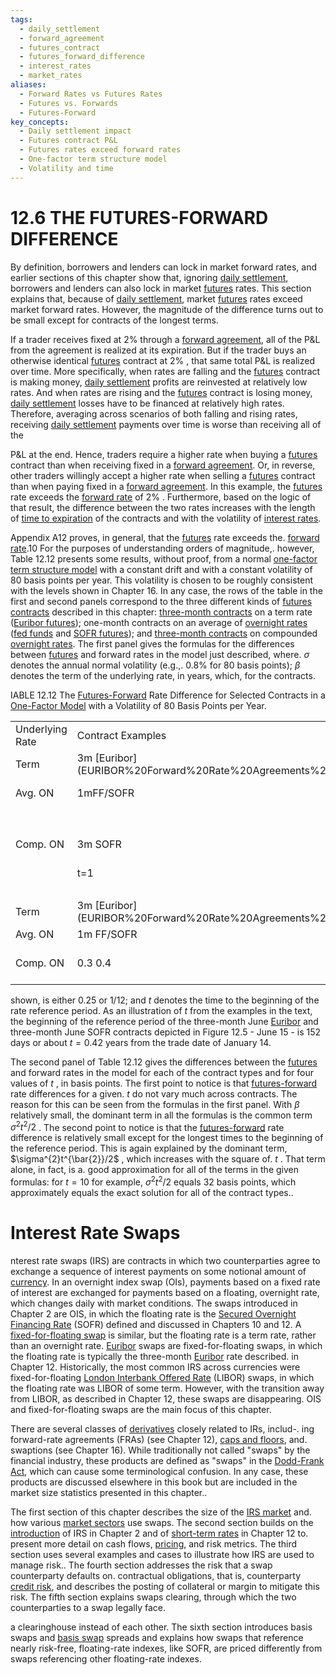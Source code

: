 ```yaml
---
tags:
  - daily_settlement
  - forward_agreement
  - futures_contract
  - futures_forward_difference
  - interest_rates
  - market_rates
aliases:
  - Forward Rates vs Futures Rates
  - Futures vs. Forwards
  - Futures-Forward
key_concepts:
  - Daily settlement impact
  - Futures contract P&L
  - Futures rates exceed forward rates
  - One-factor term structure model
  - Volatility and time
---
```


# 12.6 THE FUTURES-FORWARD DIFFERENCE  

By definition, borrowers and lenders can lock in market forward rates, and earlier sections of this chapter show that, ignoring [daily settlement](../Chapter%2011/Pricing%20and%20Hedging%20Implications%20of%20Daily%20Sett.md), borrowers and lenders can also lock in market [futures](../../Financial%20Engineering%20and%20Arbitrage%20in%20the%20Financial%20Markets/PART%20I%20RELATIVE%20VALUE%20BUILDING%20BLOCKS/Chapter%203%20-%20Futures%20Markets/Futures%20Not%20Subject%20to%20Cash-And-Carry.md) rates. This section explains that, because of [daily settlement](../Chapter%2011/Pricing%20and%20Hedging%20Implications%20of%20Daily%20Sett.md), market [futures](../../Financial%20Engineering%20and%20Arbitrage%20in%20the%20Financial%20Markets/PART%20I%20RELATIVE%20VALUE%20BUILDING%20BLOCKS/Chapter%203%20-%20Futures%20Markets/Futures%20Not%20Subject%20to%20Cash-And-Carry.md) rates exceed market forward rates. However, the magnitude of the difference turns out to be small except for contracts of the longest terms.  

If a trader receives fixed at $2\%$ through a [forward agreement](../Chapter%2011/Forward%20Contracts%20and%20Forward%20Prices.md), all of the P&L from the agreement is realized at its expiration. But if the trader buys an otherwise identical [futures](../../Financial%20Engineering%20and%20Arbitrage%20in%20the%20Financial%20Markets/PART%20I%20RELATIVE%20VALUE%20BUILDING%20BLOCKS/Chapter%203%20-%20Futures%20Markets/Futures%20Not%20Subject%20to%20Cash-And-Carry.md) contract at $2\%$ , that same total P&L is realized over time. More specifically, when rates are falling and the [futures](../../Financial%20Engineering%20and%20Arbitrage%20in%20the%20Financial%20Markets/PART%20I%20RELATIVE%20VALUE%20BUILDING%20BLOCKS/Chapter%203%20-%20Futures%20Markets/Futures%20Not%20Subject%20to%20Cash-And-Carry.md) contract is making money, [daily settlement](../Chapter%2011/Pricing%20and%20Hedging%20Implications%20of%20Daily%20Sett.md) profits are reinvested at relatively low rates. And when rates are rising and the [futures](../../Financial%20Engineering%20and%20Arbitrage%20in%20the%20Financial%20Markets/PART%20I%20RELATIVE%20VALUE%20BUILDING%20BLOCKS/Chapter%203%20-%20Futures%20Markets/Futures%20Not%20Subject%20to%20Cash-And-Carry.md) contract is losing money, [daily settlement](../Chapter%2011/Pricing%20and%20Hedging%20Implications%20of%20Daily%20Sett.md) losses have to be financed at relatively high rates. Therefore, averaging across scenarios of both falling and rising rates, receiving [daily settlement](../Chapter%2011/Pricing%20and%20Hedging%20Implications%20of%20Daily%20Sett.md) payments over time is worse than receiving all of the  

P&L at the end. Hence, traders require a higher rate when buying a [futures](../../Financial%20Engineering%20and%20Arbitrage%20in%20the%20Financial%20Markets/PART%20I%20RELATIVE%20VALUE%20BUILDING%20BLOCKS/Chapter%203%20-%20Futures%20Markets/Futures%20Not%20Subject%20to%20Cash-And-Carry.md) contract than when receiving fixed in a [forward agreement](../Chapter%2011/Forward%20Contracts%20and%20Forward%20Prices.md). Or, in reverse, other traders willingly accept a higher rate when selling a [futures](../../Financial%20Engineering%20and%20Arbitrage%20in%20the%20Financial%20Markets/PART%20I%20RELATIVE%20VALUE%20BUILDING%20BLOCKS/Chapter%203%20-%20Futures%20Markets/Futures%20Not%20Subject%20to%20Cash-And-Carry.md) contract than when paying fixed in a [forward agreement](../Chapter%2011/Forward%20Contracts%20and%20Forward%20Prices.md). In this example, the [futures](../../Financial%20Engineering%20and%20Arbitrage%20in%20the%20Financial%20Markets/PART%20I%20RELATIVE%20VALUE%20BUILDING%20BLOCKS/Chapter%203%20-%20Futures%20Markets/Futures%20Not%20Subject%20to%20Cash-And-Carry.md) rate exceeds the [forward rate](../../../Clippings/Forward%20Points%20in%20Currency.md) of $2\%$ . Furthermore, based on the logic of that result, the difference between the two rates increases with the length of [time to expiration](../../../Financial%20Engineering/Derivatives/Part%20IV%20-%20Options/Chapter%2016%20-%20Black–Scholes%20Model.md) of the contracts and with the volatility of [interest rates](../Chapter%202/Interest%20Rate%20Quotations.md).  

Appendix A12 proves, in general, that the [futures](../../Financial%20Engineering%20and%20Arbitrage%20in%20the%20Financial%20Markets/PART%20I%20RELATIVE%20VALUE%20BUILDING%20BLOCKS/Chapter%203%20-%20Futures%20Markets/Futures%20Not%20Subject%20to%20Cash-And-Carry.md) rate exceeds the. [forward rate](../../../Clippings/Forward%20Points%20in%20Currency.md).10 For the purposes of understanding orders of magnitude,. however, Table 12.12 presents some results, without proof, from a normal [one-factor term structure model](.md) with a constant drift and with a constant volatility of 80 basis points per year. This volatility is chosen to be roughly consistent with the levels shown in Chapter 16. In any case, the rows of the table in the first and second panels correspond to the three different kinds of [futures contracts](../../../Financial%20Engineering/Mathematics%20of%20the%20Financial%20Markets.md) described in this chapter: [three-month contracts](Three-Month%20SOFR%20Futures.md) on a term rate ([Euribor futures](EURIBOR%20Forward%20Rate%20Agreements%20and%20Futures.md)); one-month contracts on an average of [overnight rates](Short-Term%20Rates%20and%20the%20Transition%20from%20LIBOR.md) ([fed funds](Fed%20Fund%20Futures.md) and [SOFR futures](One-Month%20SOFR%20Futures.md)); and [three-month contracts](Three-Month%20SOFR%20Futures.md) on compounded [overnight rates](Short-Term%20Rates%20and%20the%20Transition%20from%20LIBOR.md). The first panel gives the formulas for the differences between [futures](../../Financial%20Engineering%20and%20Arbitrage%20in%20the%20Financial%20Markets/PART%20I%20RELATIVE%20VALUE%20BUILDING%20BLOCKS/Chapter%203%20-%20Futures%20Markets/Futures%20Not%20Subject%20to%20Cash-And-Carry.md) and forward rates in the model just described, where. $\sigma$ denotes the annual normal volatility (e.g.,. $0.8\%$ for 80 basis points); $\beta$ denotes the term of the underlying rate, in years, which, for the contracts.  

IABLE 12.12 The [Futures-Forward](.md) Rate Difference for Selected Contracts in a [One-Factor Model](../Chapter%207/Profit%20and%20Loss%20Attribution%20with%20an%20OAS.md) with a Volatility of 80 Basis Points per Year.   


<html><body><table><tr><td>Underlying Rate</td><td>Contract Examples</td><td>Formula</td><td>β</td></tr><tr><td>Term</td><td>3m [Euribor](EURIBOR%20Forward%20Rate%20Agreements%20and%20Futures.md)</td><td>o²t2 o²tβ + 2 2</td><td>0.25</td></tr><tr><td>Avg. ON</td><td>1mFF/SOFR</td><td>o²tβ o²β2 +</td><td>1</td></tr><tr><td></td><td></td><td>2 6 ot2 o²tβ o²β2</td><td>12</td></tr><tr><td>Comp. ON</td><td>3m SOFR</td><td>+ 2 2 3</td><td>0.25</td></tr><tr><td></td><td>t=1</td><td>Fut-Fwd Difference (bps) t=2</td><td>t=5</td></tr><tr><td></td><td></td><td></td><td></td></tr><tr><td>Term</td><td>3m [Euribor](EURIBOR%20Forward%20Rate%20Agreements%20and%20Futures.md)</td><td>1.4</td><td>8.4</td></tr><tr><td>Avg. ON</td><td>1m FF/SOFR</td><td>1.3</td><td>8.1</td></tr><tr><td>Comp. ON</td><td>0.3 0.4</td><td>1.5</td><td>32.3 8.4 32.8</td></tr></table></body></html>  

shown, is either 0.25 or 1/12; and $t$ denotes the time to the beginning of the rate reference period. As an illustration of $t$ from the examples in the text, the beginning of the reference period of the three-month June [Euribor](EURIBOR%20Forward%20Rate%20Agreements%20and%20Futures.md) and three-month June SOFR contracts depicted in Figure 12.5 - June 15 - is 152 days or about $t=0.42$ years from the trade date of January 14.  

The second panel of Table 12.12 gives the differences between the [futures](../../Financial%20Engineering%20and%20Arbitrage%20in%20the%20Financial%20Markets/PART%20I%20RELATIVE%20VALUE%20BUILDING%20BLOCKS/Chapter%203%20-%20Futures%20Markets/Futures%20Not%20Subject%20to%20Cash-And-Carry.md) and forward rates in the model for each of the contract types and for four values of $t$ , in basis points. The first point to notice is that [futures-forward](.md) rate differences for a given. $t$ do not vary much across contracts. The reason for this can be seen from the formulas in the first panel. With $\beta$ relatively small, the dominant term in all the formulas is the common term $\sigma^{2}t^{2}/2$ . The second point to notice is that the [futures-forward](.md) rate difference is relatively small except for the longest times to the beginning of the reference period. This is again explained by the dominant term, $\sigma^{2}t^{\bar{2}}/2$ , which increases with the square of. $t$ . That term alone, in fact, is a. good approximation for all of the terms in the given formulas: for $t=10$ for example, $\sigma^{2}t^{2}/2$ equals 32 basis points, which approximately equals the exact solution for all of the contract types..  

# Interest Rate Swaps  

nterest rate swaps (IRS) are contracts in which two counterparties agree to exchange a sequence of interest payments on some notional amount of [currency](../../../Financial%20Instruments/Lecture%20Notes-%20Financial%20Instruments/Teaching%20Note%201-%20Forward%20Rates%20Agreement/Forwards%20and%20Futures%20Notes.md). In an overnight index swap (OIs), payments based on a fixed rate of interest are exchanged for payments based on a floating, overnight rate, which changes daily with market conditions. The swaps introduced in Chapter 2 are OIS, in which the floating rate is the [Secured Overnight Financing Rate](../Chapter%2010/SOFR.md) (SOFR) defined and discussed in Chapters 10 and 12. A [fixed-for-floating swap](../Chapter%2016/Swaptions.md) is similar, but the floating rate is a term rate, rather than an overnight rate. [Euribor](EURIBOR%20Forward%20Rate%20Agreements%20and%20Futures.md) swaps are fixed-for-floating swaps, in which the floating rate is typically the three-month [Euribor](EURIBOR%20Forward%20Rate%20Agreements%20and%20Futures.md) rate described. in Chapter 12. Historically, the most common IRS across currencies were fixed-for-floating [London Interbank Offered Rate](Short-Term%20Rates%20and%20the%20Transition%20from%20LIBOR.md) (LIBOR) swaps, in which the floating rate was LIBOR of some term. However, with the transition away from LIBOR, as described in Chapter 12, these swaps are disappearing. OIS and fixed-for-floating swaps are the main focus of this chapter.  

There are several classes of [derivatives](../../Financial%20Trading%20and%20Markets/Chapter%209%20Arbitrage%20and%20Hedging%20With%20Options.md) closely related to IRs, includ-. ing forward-rate agreements (FRAs) (see Chapter 12), [caps and floors](../../../Financial%20Engineering/Fixed%20Income%20Derivatives/Interest%20Rate%20Derivatives-An%20Introduction%20to%20the%20%20Pricing%20of%20Caps%20and%20Floors.md), and. swaptions (see Chapter 16). While traditionally not called "swaps" by the financial industry, these products are defined as "swaps" in the [Dodd-Frank Act](../../Financial%20Engineering%20and%20Arbitrage%20in%20the%20Financial%20Markets/PART%20II%20CASH%20FLOW%20ENGINEERING/Chapter%2010%20-%20Collateralized%20Debt%20Obligations%20and%20Basket%20Credit%20Derivatives/Credit%20Derivative%20Indexes.md), which can cause some terminological confusion. In any case, these products are discussed elsewhere in this book but are included in the market size statistics presented in this chapter..  

The first section of this chapter describes the size of the [IRS market](../Chapter%2013/Market%20Size%20and%20Participants.md) and. how various [market sectors](../Front%20Matter/US%20Market%20Participants.md) use swaps. The second section builds on the [introduction](../../../Financial%20Markets%20and%20Institutions/III.%20Liquidity%20of%20Assets/Class%209-%20Bailouts%20and%20Bank%20Failures/Squam%20Lake%20Group%20Introduction.md) of IRS in Chapter 2 and of [short-term rates](../Chapter%208/Volatility%20and%20Convexity.md) in Chapter 12 to. present more detail on cash flows, [pricing](../Chapter%207/Arbitrage%20Pricing%20of%20Derivatives.md), and risk metrics. The third section uses several examples and cases to illustrate how IRS are used to manage risk.. The fourth section addresses the risk that a swap counterparty defaults on. contractual obligations, that is, counterparty [credit risk](../../../Course%20Notes/Quantitative%20Trading%20Strategies%20Lecture%20Notes.md), and describes the posting of collateral or margin to mitigate this risk. The fifth section explains swaps clearing, through which the two counterparties to a swap legally face.  

a clearinghouse instead of each other. The sixth section introduces basis swaps and [basis swap](../Chapter%2013/Basis%20Swaps.md) spreads and explains how swaps that reference nearly risk-free, floating-rate indexes, like SOFR, are priced differently from swaps referencing other floating-rate indexes.  